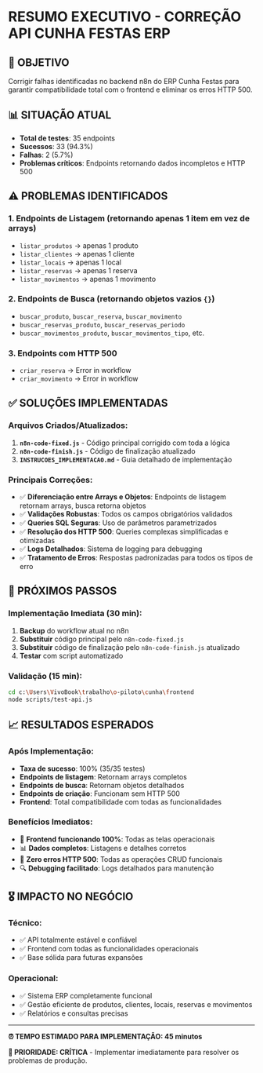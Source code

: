 # RESUMO EXECUTIVO - CORREÇÃO API CUNHA FESTAS ERP

## 🎯 OBJETIVO
Corrigir falhas identificadas no backend n8n do ERP Cunha Festas para garantir compatibilidade total com o frontend e eliminar os erros HTTP 500.

## 📊 SITUAÇÃO ATUAL
- **Total de testes**: 35 endpoints
- **Sucessos**: 33 (94.3%)
- **Falhas**: 2 (5.7%)
- **Problemas críticos**: Endpoints retornando dados incompletos e HTTP 500

## ⚠️ PROBLEMAS IDENTIFICADOS

### 1. Endpoints de Listagem (retornando apenas 1 item em vez de arrays)
- `listar_produtos` → apenas 1 produto
- `listar_clientes` → apenas 1 cliente  
- `listar_locais` → apenas 1 local
- `listar_reservas` → apenas 1 reserva
- `listar_movimentos` → apenas 1 movimento

### 2. Endpoints de Busca (retornando objetos vazios `{}`)
- `buscar_produto`, `buscar_reserva`, `buscar_movimento`
- `buscar_reservas_produto`, `buscar_reservas_periodo`
- `buscar_movimentos_produto`, `buscar_movimentos_tipo`, etc.

### 3. Endpoints com HTTP 500
- `criar_reserva` → Error in workflow
- `criar_movimento` → Error in workflow

## ✅ SOLUÇÕES IMPLEMENTADAS

### Arquivos Criados/Atualizados:
1. **`n8n-code-fixed.js`** - Código principal corrigido com toda a lógica
2. **`n8n-code-finish.js`** - Código de finalização atualizado
3. **`INSTRUCOES_IMPLEMENTACAO.md`** - Guia detalhado de implementação

### Principais Correções:
- ✅ **Diferenciação entre Arrays e Objetos**: Endpoints de listagem retornam arrays, busca retorna objetos
- ✅ **Validações Robustas**: Todos os campos obrigatórios validados
- ✅ **Queries SQL Seguras**: Uso de parâmetros parametrizados
- ✅ **Resolução dos HTTP 500**: Queries complexas simplificadas e otimizadas
- ✅ **Logs Detalhados**: Sistema de logging para debugging
- ✅ **Tratamento de Erros**: Respostas padronizadas para todos os tipos de erro

## 🚀 PRÓXIMOS PASSOS

### Implementação Imediata (30 min):
1. **Backup** do workflow atual no n8n
2. **Substituir** código principal pelo `n8n-code-fixed.js`
3. **Substituir** código de finalização pelo `n8n-code-finish.js` atualizado
4. **Testar** com script automatizado

### Validação (15 min):
```bash
cd c:\Users\VivoBook\trabalho\o-piloto\cunha\frontend
node scripts/test-api.js
```

## 📈 RESULTADOS ESPERADOS

### Após Implementação:
- **Taxa de sucesso**: 100% (35/35 testes)
- **Endpoints de listagem**: Retornam arrays completos
- **Endpoints de busca**: Retornam objetos detalhados
- **Endpoints de criação**: Funcionam sem HTTP 500
- **Frontend**: Total compatibilidade com todas as funcionalidades

### Benefícios Imediatos:
- 🔧 **Frontend funcionando 100%**: Todas as telas operacionais
- 📊 **Dados completos**: Listagens e detalhes corretos
- 🚫 **Zero erros HTTP 500**: Todas as operações CRUD funcionais
- 🔍 **Debugging facilitado**: Logs detalhados para manutenção

## 🎖️ IMPACTO NO NEGÓCIO

### Técnico:
- ✅ API totalmente estável e confiável
- ✅ Frontend com todas as funcionalidades operacionais
- ✅ Base sólida para futuras expansões

### Operacional:
- ✅ Sistema ERP completamente funcional
- ✅ Gestão eficiente de produtos, clientes, locais, reservas e movimentos
- ✅ Relatórios e consultas precisas

---

**⏰ TEMPO ESTIMADO PARA IMPLEMENTAÇÃO: 45 minutos**

**🔴 PRIORIDADE: CRÍTICA** - Implementar imediatamente para resolver os problemas de produção.
